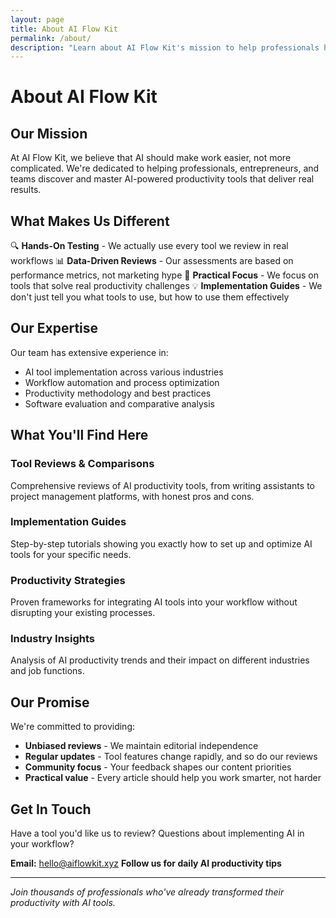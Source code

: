 ```yaml
---
layout: page
title: About AI Flow Kit
permalink: /about/
description: "Learn about AI Flow Kit's mission to help professionals harness AI tools for maximum productivity"
---
```


# About AI Flow Kit

## Our Mission

At AI Flow Kit, we believe that AI should make work easier, not more complicated. We're dedicated to helping professionals, entrepreneurs, and teams discover and master AI-powered productivity tools that deliver real results.

## What Makes Us Different

🔍 **Hands-On Testing** - We actually use every tool we review in real workflows
📊 **Data-Driven Reviews** - Our assessments are based on performance metrics, not marketing hype
🎯 **Practical Focus** - We focus on tools that solve real productivity challenges
💡 **Implementation Guides** - We don't just tell you what tools to use, but how to use them effectively

## Our Expertise

Our team has extensive experience in:
- AI tool implementation across various industries
- Workflow automation and process optimization
- Productivity methodology and best practices
- Software evaluation and comparative analysis

## What You'll Find Here

### Tool Reviews & Comparisons
Comprehensive reviews of AI productivity tools, from writing assistants to project management platforms, with honest pros and cons.

### Implementation Guides
Step-by-step tutorials showing you exactly how to set up and optimize AI tools for your specific needs.

### Productivity Strategies
Proven frameworks for integrating AI tools into your workflow without disrupting your existing processes.

### Industry Insights
Analysis of AI productivity trends and their impact on different industries and job functions.

## Our Promise

We're committed to providing:
- **Unbiased reviews** - We maintain editorial independence
- **Regular updates** - Tool features change rapidly, and so do our reviews
- **Community focus** - Your feedback shapes our content priorities
- **Practical value** - Every article should help you work smarter, not harder

## Get In Touch

Have a tool you'd like us to review? Questions about implementing AI in your workflow? 

**Email:** hello@aiflowkit.xyz
**Follow us for daily AI productivity tips**

---

*Join thousands of professionals who've already transformed their productivity with AI tools.*
